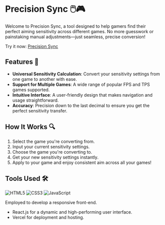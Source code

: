 # Precision Sync 🖱️🎮

Welcome to Precision Sync, a tool designed to help gamers find their perfect aiming sensitivity across different games. No more guesswork or painstaking manual adjustments—just seamless, precise conversion!

Try it now: [Precision Sync](https://sensitivity-converter-three.vercel.app/)

## Features 🌟

- **Universal Sensitivity Calculation**: Convert your sensitivity settings from one game to another with ease.
- **Support for Multiple Games**: A wide range of popular FPS and TPS games supported.
- **Intuitive Interface**: A user-friendly design that makes navigation and usage straightforward.
- **Accuracy**: Precision down to the last decimal to ensure you get the perfect sensitivity transfer.

## How It Works 🔍

1. Select the game you're converting from.
2. Input your current sensitivity settings.
3. Choose the game you're converting to.
4. Get your new sensitivity settings instantly.
5. Apply to your game and enjoy consistent aim across all your games!

## Tools Used 🛠️

![HTML5](https://img.shields.io/badge/HTML5-E34F26?style=for-the-badge&logo=html5&logoColor=white) ![CSS3](https://img.shields.io/badge/CSS3-1572B6?style=for-the-badge&logo=css3&logoColor=white) ![JavaScript](https://img.shields.io/badge/JavaScript-F7DF1E?style=for-the-badge&logo=javascript&logoColor=black)

Employed to develop a responsive front-end.
- React.js for a dynamic and high-performing user interface.
- Vercel for deployment and hosting.
